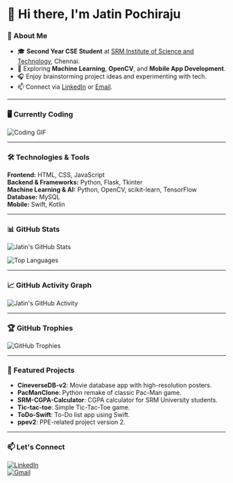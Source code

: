 # 👋 Hi there, I'm Jatin Pochiraju

### 🔭 About Me
- 🎓 **Second Year CSE Student** at [SRM Institute of Science and Technology](https://www.srmist.edu.in/), Chennai.
- 🌱 Exploring **Machine Learning**, **OpenCV**, and **Mobile App Development**.
- 🎧 Enjoy brainstorming project ideas and experimenting with tech.
- 📫 Connect via [LinkedIn](https://www.linkedin.com/in/n-v-jatin-pochiraju-bb8659287/) or [Email](mailto:jatinpochiraju@example.com).

---

### 🖥️ Currently Coding
![Coding GIF](https://media.giphy.com/media/3oEjI6SIIHBdRxXI40/giphy.gif)

---

### 🛠️ Technologies & Tools

**Frontend:** HTML, CSS, JavaScript  
**Backend & Frameworks:** Python, Flask, Tkinter  
**Machine Learning & AI:** Python, OpenCV, scikit-learn, TensorFlow  
**Database:** MySQL  
**Mobile:** Swift, Kotlin  

---

### 📊 GitHub Stats

![Jatin's GitHub Stats](https://github-readme-stats.vercel.app/api?username=jatinpochiraju&show_icons=true&theme=radical)

![Top Languages](https://github-readme-stats.vercel.app/api/top-langs/?username=jatinpochiraju&layout=compact&theme=radical)

---

### 📈 GitHub Activity Graph

![Jatin's GitHub Activity](https://activity-graph.herokuapp.com/graph?username=jatinpochiraju&theme=react-dark&hide_border=true)

---

### 🏆 GitHub Trophies

![GitHub Trophies](https://github-profile-trophy.vercel.app/?username=jatinpochiraju&theme=radical)

---

### 📌 Featured Projects

- **CineverseDB-v2**: Movie database app with high-resolution posters.  
- **PacManClone**: Python remake of classic Pac-Man game.  
- **SRM-CGPA-Calculator**: CGPA calculator for SRM University students.  
- **Tic-tac-toe**: Simple Tic-Tac-Toe game.  
- **ToDo-Swift**: To-Do list app using Swift.  
- **ppev2**: PPE-related project version 2.  

---

### 📫 Let's Connect

[![LinkedIn](https://img.shields.io/badge/-LinkedIn-blue?style=flat-square&logo=linkedin)](https://www.linkedin.com/in/n-v-jatin-pochiraju-bb8659287/)  
[![Gmail](https://img.shields.io/badge/-Gmail-red?style=flat-square&logo=gmail)](mailto:jatinpochiraju@example.com)
